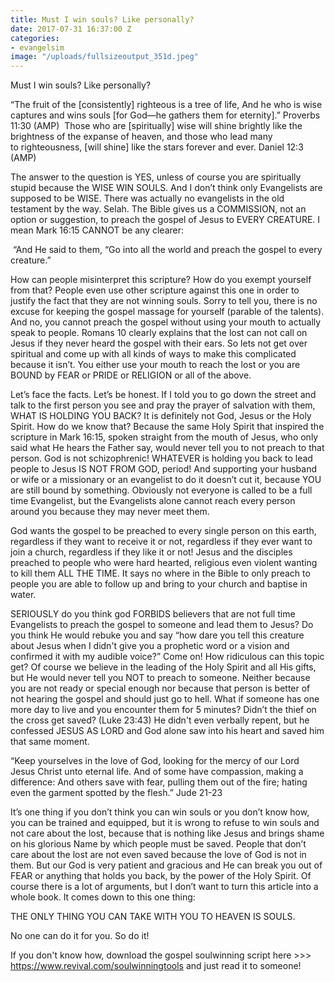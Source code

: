 ```yaml
---
title: Must I win souls? Like personally?
date: 2017-07-31 16:37:00 Z
categories:
- evangelsim
image: "/uploads/fullsizeoutput_351d.jpeg"
---
```



Must I win souls? Like personally?

“The fruit of the [consistently] righteous is a tree of life,
And he who is wise captures and wins souls [for God—he gathers them for eternity].”
Proverbs 11:30 (AMP)
 Those who are [spiritually] wise will shine brightly like the brightness of the expanse of heaven, and those who lead many to righteousness, [will shine] like the stars forever and ever.
Daniel 12:3 (AMP)

The answer to the question is YES, unless of course you are spiritually stupid because the WISE WIN SOULS. And I don’t think only Evangelists are supposed to be WISE. There was actually no evangelists in the old testament by the way. Selah. 
The Bible gives us a COMMISSION, not an option or suggestion, to preach the gospel of Jesus to EVERY CREATURE. I mean Mark 16:15 CANNOT be any clearer:

 “And He said to them, “Go into all the world and preach the gospel to every creature.”

How can people misinterpret this scripture? How do you exempt yourself from that? People even use other scripture against this one in order to justify the fact that they are not winning souls. Sorry to tell you, there is no excuse for keeping the gospel massage for yourself (parable of the talents). And no, you cannot preach the gospel without using your mouth to actually speak to people. Romans 10 clearly explains that the lost can not call on Jesus if they never heard the gospel with their ears. So lets not get over spiritual and come up with all kinds of ways to make this complicated because it isn’t. You either use your mouth to reach the lost or you are BOUND by FEAR or PRIDE or RELIGION or all of the above.

Let’s face the facts. Let’s be honest. If I told you to go down the street and talk to the first person you see and pray the prayer of salvation with them, WHAT IS HOLDING YOU BACK?
It is definitely not God, Jesus or the Holy Spirit. How do we know that? Because the same Holy Spirit that inspired the scripture in Mark 16:15, spoken straight from the mouth of Jesus, who only said what He hears the Father say, would never tell you to not preach to that person. God is not schizophrenic!
WHATEVER is holding you back to lead people to Jesus IS NOT FROM GOD, period! 
And supporting your husband or wife or a missionary or an evangelist to do it doesn’t cut it, because YOU are still bound by something. Obviously not everyone is called to be a full time Evangelist, but the Evangelists alone cannot reach every person around you because they may never meet them.

God wants the gospel to be preached to every single person on this earth, regardless if they want to receive it or not, regardless if they ever want to join a church, regardless if they like it or not! Jesus and the disciples preached to people who were hard hearted, religious even violent wanting to kill them ALL THE TIME. It says no where in the Bible to only preach to people you are able to follow up and bring to your church and baptise in water.

SERIOUSLY do you think god FORBIDS believers that are not full time Evangelists to preach the gospel to someone and lead them to Jesus? Do you think He would rebuke you and say “how dare you tell this creature about Jesus when I didn't give you a prophetic word or a vision and confirmed it with my audible voice?” 
Come on! How ridiculous can this topic get? 
Of course we believe in the leading of the Holy Spirit and all His gifts, but He would never tell you NOT to preach to someone. Neither because you are not ready or special enough nor because that person is better of not hearing the gospel and should just go to hell.
What if someone has one more day to live and you encounter them for 5 minutes? Didn’t the thief on the cross get saved? (Luke 23:43) He didn't even verbally repent, but he confessed JESUS AS LORD and God alone saw into his heart and saved him that same moment. 

“Keep yourselves in the love of God, looking for the mercy of our Lord Jesus Christ unto eternal life. And of some have compassion, making a difference: And others save with fear, pulling them out of the fire; hating even the garment spotted by the flesh.”
Jude 21-23

It’s one thing if you don’t think you can win souls or you don’t know how, you can be trained and equipped, but it is wrong to refuse to win souls and not care about the lost, because that is nothing like Jesus and brings shame on his glorious Name by which people must be saved. People that don’t care about the lost are not even saved because the love of God is not in them.
But our God is very patient and gracious and He can break you out of FEAR or anything that holds you back, by the power of the Holy Spirit.
 Of course there is a lot of arguments, but I don’t want to turn this article into a whole book. 
It comes down to this one thing:

THE ONLY THING YOU CAN TAKE WITH YOU TO HEAVEN IS SOULS.

No one can do it for you. So do it!


If you don't know how, download the gospel soulwinning script here >>>  https://www.revival.com/soulwinningtools
and just read it to someone!